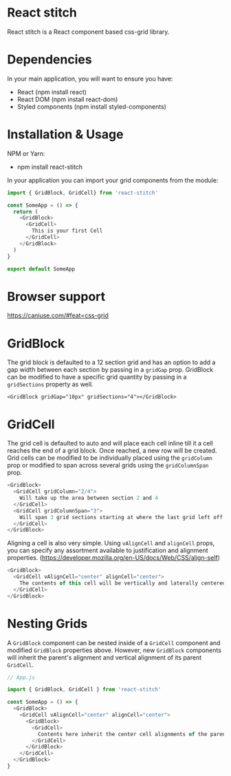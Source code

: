 # React stitch

React stitch is a React component based css-grid library.

# Dependencies

In your main application, you will want to ensure you have:

- React (npm install react)
- React DOM (npm install react-dom)
- Styled components (npm install styled-components)

# Installation & Usage

NPM or Yarn:
- npm install react-stitch

In your application you can import your grid components from the module:

```Javascript
import { GridBlock, GridCell} from 'react-stitch'

const SomeApp = () => {
  return (
    <GridBlock>
      <GridCell>
        This is your first Cell
      </GridCell>
    </GridBlock>
  )
}

export default SomeApp
```

# Browser support
https://caniuse.com/#feat=css-grid

# GridBlock
The grid block is defaulted to a 12 section grid and has an option to
add a gap width between each section by passing in a `gridGap` prop. GridBlock
can be modified to have a specific grid quantity by passing in a `gridSections`
property as well.

`<GridBlock gridGap="10px" gridSections="4"></GridBlock>`

# GridCell
The grid cell is defaulted to auto and will place each cell inline till it
a cell reaches the end of a grid block. Once reached, a new row will be created.
Grid cells can be modified to be individually placed using the `gridColumn` prop
or modified to span across several grids using the `gridColumnSpan` prop.

```Javascript
<GridBlock>
  <GridCell gridColumn="2/4">
    Will take up the area between section 2 and 4
  </GridCell>
  <GridCell gridColumnSpan="3">
    Will span 3 grid sections starting at where the last grid left off
  </GridCell>
</GridBlock>
```

Aligning a cell is also very simple. Using `vAlignCell` and `alignCell` props,
you can specify any assortment available to justification and alignment
properties. (https://developer.mozilla.org/en-US/docs/Web/CSS/align-self)

```Javascript
<GridBlock>
  <GridCell vAlignCell="center" alignCell="center">
    The contents of this cell will be vertically and laterally centered.
  </GridCell>
</GridBlock>
```

# Nesting Grids
A `GridBlock` component can be nested inside of a `GridCell` component and
modified `GridBlock` properties above. However, new `GridBlock` components will
inherit the parent's alignment and vertical alignment of its parent `GridCell`.

```Javascript
// App.js

import { GridBlock, GridCell } from 'react-stitch'

const SomeApp = () => {
  <GridBlock>
    <GridCell vAlignCell="center" alignCell="center">
      <GridBlock>
        <GridCell>
          Contents here inherit the center cell alignments of the parent cell.
        </GridCell>
      </GridBlock>
    </GridCell>
  </GridBlock>
}
```
